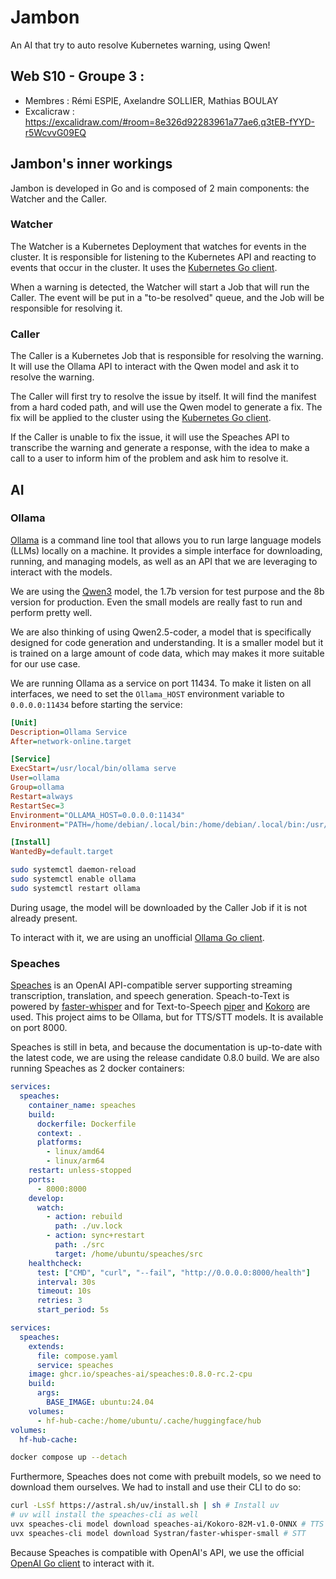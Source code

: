 # Jambon

An AI that try to auto resolve Kubernetes warning, using Qwen!

## Web S10 - Groupe 3 :
- Membres :  Rémi ESPIE, Axelandre SOLLIER, Mathias BOULAY
- Excalicraw : https://excalidraw.com/#room=8e326d92283961a77ae6,q3tEB-fYYD-r5WcvvG09EQ

## Jambon's inner workings

Jambon is developed in Go and is composed of 2 main components: the Watcher and the Caller.

### Watcher

The Watcher is a Kubernetes Deployment that watches for events in the cluster. It is responsible for listening to the Kubernetes API and reacting to events that occur in the cluster. It uses the [Kubernetes Go client](https://github.com/kubernetes/client-go).

When a warning is detected, the Watcher will start a Job that will run the Caller. The event will be put in a "to-be resolved" queue, and the Job will be responsible for resolving it. 

### Caller

The Caller is a Kubernetes Job that is responsible for resolving the warning. It will use the Ollama API to interact with the Qwen model and ask it to resolve the warning.

The Caller will first try to resolve the issue by itself. It will find the manifest from a hard coded path, and will use the Qwen model to generate a fix. The fix will be applied to the cluster using the [Kubernetes Go client](https://github.com/kubernetes/client-go).

If the Caller is unable to fix the issue, it will use the Speaches API to transcribe the warning and generate a response, with the idea to make a call to a user to inform him of the problem and ask him to resolve it.

## AI

### Ollama 

[Ollama](https://ollama.com/) is a command line tool that allows you to run large language models (LLMs) locally on a machine. It provides a simple interface for downloading, running, and managing models, as well as an API that we are leveraging to interact with the models.

We are using the [Qwen3](https://ollama.com/library/qwen3) model, the 1.7b version for test purpose and the 8b version for production. Even the small models are really fast to run and perform pretty well.

We are also thinking of using Qwen2.5-coder, a model that is specifically designed for code generation and understanding. It is a smaller model but it is trained on a large amount of code data, which may makes it more suitable for our use case.

We are running Ollama as a service on port 11434. To make it listen on all interfaces, we need to set the `Ollama_HOST` environment variable to `0.0.0.0:11434` before starting the service:
```ini
[Unit]
Description=Ollama Service
After=network-online.target

[Service]
ExecStart=/usr/local/bin/ollama serve
User=ollama
Group=ollama
Restart=always
RestartSec=3
Environment="OLLAMA_HOST=0.0.0.0:11434"
Environment="PATH=/home/debian/.local/bin:/home/debian/.local/bin:/usr/local/bin:/usr/bin:/bin:/usr/local/games:/usr/games"

[Install]
WantedBy=default.target
```

```bash
sudo systemctl daemon-reload
sudo systemctl enable ollama
sudo systemctl restart ollama
```

During usage, the model will be downloaded by the Caller Job if it is not already present.

To interact with it, we are using an unofficial [Ollama Go client](github.com/xyproto/ollamaclient).

### Speaches

[Speaches](https://speaches.ai/) is an OpenAI API-compatible server supporting streaming transcription, translation, and speech generation. Speach-to-Text is powered by [faster-whisper](https://github.com/SYSTRAN/faster-whisper) and for Text-to-Speech [piper](https://github.com/rhasspy/piper) and [Kokoro](https://huggingface.co/hexgrad/Kokoro-82M) are used. This project aims to be Ollama, but for TTS/STT models. It is available on port 8000.

Speaches is still in beta, and because the documentation is up-to-date with the latest code, we are using the release candidate 0.8.0 build. We are also running Speaches as 2 docker containers:
```yaml
services:
  speaches:
    container_name: speaches
    build:
      dockerfile: Dockerfile
      context: .
      platforms:
        - linux/amd64
        - linux/arm64
    restart: unless-stopped
    ports:
      - 8000:8000
    develop:
      watch:
        - action: rebuild
          path: ./uv.lock
        - action: sync+restart
          path: ./src
          target: /home/ubuntu/speaches/src
    healthcheck:
      test: ["CMD", "curl", "--fail", "http://0.0.0.0:8000/health"]
      interval: 30s
      timeout: 10s
      retries: 3
      start_period: 5s
```

```yaml
services:
  speaches:
    extends:
      file: compose.yaml
      service: speaches
    image: ghcr.io/speaches-ai/speaches:0.8.0-rc.2-cpu
    build:
      args:
        BASE_IMAGE: ubuntu:24.04
    volumes:
      - hf-hub-cache:/home/ubuntu/.cache/huggingface/hub
volumes:
  hf-hub-cache:
```

```bash
docker compose up --detach
```

Furthermore, Speaches does not come with prebuilt models, so we need to download them ourselves. We had to install and use their CLI to do so:
```bash
curl -LsSf https://astral.sh/uv/install.sh | sh # Install uv
# uv will install the speaches-cli as well
uvx speaches-cli model download speaches-ai/Kokoro-82M-v1.0-ONNX # TTS
uvx speaches-cli model download Systran/faster-whisper-small # STT
```

Because Speaches is compatible with OpenAI's API, we use the official [OpenAI Go client](https://github.com/openai/openai-go) to interact with it.
